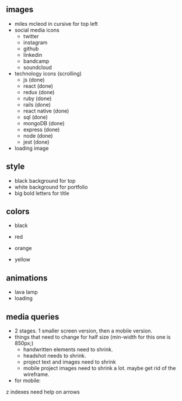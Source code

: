 ## images
  - miles mcleod in cursive for top left
  - social media icons
    - twitter
    - instagram
    - github
    - linkedin
    - bandcamp
    - soundcloud
  - technology icons (scrolling)
    - js (done)
    - react (done)
    - redux (done)
    - ruby (done)
    - rails (done)
    - react native (done)
    - sql (done)
    - mongoDB (done)
    - express (done)
    - node (done)
    - jest (done)
  - loading image


## style
  - black background for top
  - white background for portfolio
  - big bold letters for title

## colors
  - black
  - red

  - orange
  - yellow

## animations
  - lava lamp
  - loading

## media queries
  - 2 stages. 1 smaller screen version, then a mobile version.
  - things that need to change for half size (min-width for this one is 850px;)
    - handwritten elements need to shrink.
    - headshot needs to shrink.
    - project text and images need to shrink
    - mobile project images need to shrink a lot. maybe get rid of the wireframe.
  - for mobile:



z indexes need help on arrows
